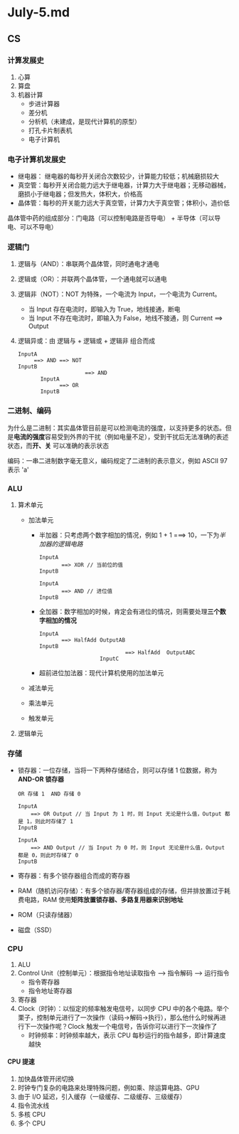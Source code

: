 # July-5.md

## CS

### 计算发展史

1. 心算
2. 算盘
3. 机器计算
   - 步进计算器
   - 差分机
   - 分析机（未建成，是现代计算机的原型）
   - 打孔卡片制表机
   - 电子计算机

### 电子计算机发展史

- 继电器： 继电器的每秒开关闭合次数较少，计算能力较低；机械磨损较大
- 真空管：每秒开关闭合能力远大于继电器，计算力大于继电器；无移动器械，磨损小于继电器；但发热大，体积大，价格高
- 晶体管：每秒的开关能力远大于真空管，计算力大于真空管；体积小，造价低

晶体管中药的组成部分：门电路（可以控制电路是否导电） + 半导体（可以导电、可以不导电）

### 逻辑门

1. 逻辑与（AND）：串联两个晶体管，同时通电才通电
2. 逻辑或（OR）：并联两个晶体管，一个通电就可以通电
3. 逻辑非（NOT）：NOT 为特殊，一个电流为 Input，一个电流为 Current。
   - 当 Input 存在电流时，即输入为 True，地线接通，断电
   - 当 Input 不存在电流时，即输入为 False，地线不接通，则 Current ==> Output
4. 逻辑异或：由 逻辑与 + 逻辑或 + 逻辑非 组合而成

   ```text
   InputA
        ==> AND ==> NOT
   InputB
                        ==> AND
          InputA
                ==> OR
          InputB

   ```

### 二进制、编码

为什么是二进制：其实晶体管目前是可以检测电流的强度，以支持更多的状态。但是**电流的强度**容易受到外界的干扰（例如电量不足），受到干扰后无法准确的表述状态，而**开、关** 可以准确的表示状态

编码：一串二进制数字毫无意义，编码规定了二进制的表示意义，例如 ASCII 97 表示 'a'

### ALU

1. 算术单元

   - 加法单元

     - 半加器：只考虑两个数字相加的情况，例如 1 + 1 ===> 10，一下为*半加器的逻辑电路*

       ```text
       InputA
              ==> XOR // 当前位的值
       InputB

       InputA
              ==> AND // 进位值
       InputB
       ```

     - 全加器：数字相加的时候，肯定会有进位的情况，则需要处理**三个数字相加的情况**

       ```text
       InputA
              ==> HalfAdd OutputAB
       InputB
                                  ==> HalfAdd  OutputABC
                          InputC
       ```

     - 超前进位加法器：现代计算机使用的加法单元

   - 减法单元
   - 乘法单元
   - 触发单元

2. 逻辑单元

### 存储

- 锁存器：一位存储，当将一下两种存储结合，则可以存储 1 位数据，称为**AND-OR 锁存器**

  ```text
  OR 存储 1  AND 存储 0

  InputA
      ==> OR Output // 当 Input 为 1 时，则 Input 无论是什么值，Output 都是 1，则此时存储了 1
  InputB

  InputA
      ==> AND Output // 当 Input 为 0 时，则 Input 无论是什么值，Output 都是 0，则此时存储了 0
  InputB
  ```

- 寄存器：有多个锁存器组合而成的寄存器

- RAM（随机访问存储）：有多个锁存器/寄存器组成的存储，但并排放置过于耗费电路，RAM 使用**矩阵放置锁存器、多路复用器来识别地址**
- ROM（只读存储器）
- 磁盘（SSD）

### CPU

1. ALU
2. Control Unit（控制单元）：根据指令地址读取指令 --> 指令解码 --> 运行指令
   - 指令寄存器
   - 指令地址寄存器
3. 寄存器
4. Clock（时钟）：以恒定的频率触发电信号，以同步 CPU 中的各个电路。举个栗子，控制单元进行了一次操作（读码->解码->执行），那么他什么时候再进行下一次操作呢？Clock 触发一个电信号，告诉你可以进行下一次操作了
   - 时钟频率：时钟频率越大，表示 CPU 每秒运行的指令越多，即计算速度越快

#### CPU 提速

1. 加快晶体管开闭切换
2. 时钟专门复杂的电路来处理特殊问题，例如乘、除运算电路、GPU
3. 由于 I/O 延迟，引入缓存（一级缓存、二级缓存、三级缓存）
4. 指令流水线
5. 多核 CPU
6. 多个 CPU
